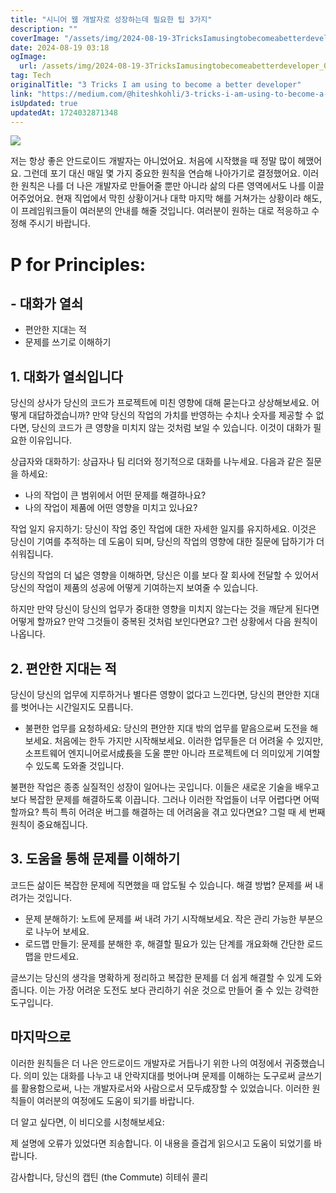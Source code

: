 ```yaml
---
title: "시니어 웹 개발자로 성장하는데 필요한 팁 3가지"
description: ""
coverImage: "/assets/img/2024-08-19-3TricksIamusingtobecomeabetterdeveloper_0.png"
date: 2024-08-19 03:18
ogImage: 
  url: /assets/img/2024-08-19-3TricksIamusingtobecomeabetterdeveloper_0.png
tag: Tech
originalTitle: "3 Tricks I am using to become a better developer"
link: "https://medium.com/@hiteshkohli/3-tricks-i-am-using-to-become-a-better-developer-bb0222a87aab"
isUpdated: true
updatedAt: 1724032871348
---
```



<img src="/assets/img/2024-08-19-3TricksIamusingtobecomeabetterdeveloper_0.png" />

저는 항상 좋은 안드로이드 개발자는 아니었어요. 처음에 시작했을 때 정말 많이 헤맸어요. 그런데 포기 대신 매일 몇 가지 중요한 원칙을 연습해 나아가기로 결정했어요. 이러한 원칙은 나를 더 나은 개발자로 만들어줄 뿐만 아니라 삶의 다른 영역에서도 나를 이끌어주었어요. 현재 직업에서 막힌 상황이거나 대학 마지막 해를 거쳐가는 상황이라 해도, 이 프레임워크들이 여러분의 안내를 해줄 것입니다. 여러분이 원하는 대로 적응하고 수정해 주시기 바랍니다.

# P for Principles:

## - 대화가 열쇠
- 편안한 지대는 적
- 문제를 쓰기로 이해하기

<div class="content-ad"></div>

## 1. 대화가 열쇠입니다

당신의 상사가 당신의 코드가 프로젝트에 미친 영향에 대해 묻는다고 상상해보세요. 어떻게 대답하겠습니까? 만약 당신의 작업의 가치를 반영하는 수치나 숫자를 제공할 수 없다면, 당신의 코드가 큰 영향을 미치지 않는 것처럼 보일 수 있습니다. 이것이 대화가 필요한 이유입니다.

상급자와 대화하기: 상급자나 팀 리더와 정기적으로 대화를 나누세요. 다음과 같은 질문을 하세요:
- 나의 작업이 큰 범위에서 어떤 문제를 해결하나요?
- 나의 작업이 제품에 어떤 영향을 미치고 있나요?

작업 일지 유지하기: 당신이 작업 중인 작업에 대한 자세한 일지를 유지하세요. 이것은 당신이 기여를 추적하는 데 도움이 되며, 당신의 작업의 영향에 대한 질문에 답하기가 더 쉬워집니다.

당신의 작업의 더 넓은 영향을 이해하면, 당신은 이를 보다 잘 회사에 전달할 수 있어서 당신의 작업이 제품의 성공에 어떻게 기여하는지 보여줄 수 있습니다.

<div class="content-ad"></div>

하지만 만약 당신이 당신의 업무가 중대한 영향을 미치지 않는다는 것을 깨닫게 된다면 어떻게 할까요? 만약 그것들이 중복된 것처럼 보인다면요? 그런 상황에서 다음 원칙이 나옵니다.

## 2. 편안한 지대는 적

당신이 당신의 업무에 지루하거나 별다른 영향이 없다고 느낀다면, 당신의 편안한 지대를 벗어나는 시간일지도 모릅니다.

- 불편한 업무를 요청하세요: 당신의 편안한 지대 밖의 업무를 맡음으로써 도전을 해보세요. 처음에는 한두 가지만 시작해보세요. 이러한 업무들은 더 어려울 수 있지만, 소프트웨어 엔지니어로서成長을 도울 뿐만 아니라 프로젝트에 더 의미있게 기여할 수 있도록 도와줄 것입니다.

<div class="content-ad"></div>

불편한 작업은 종종 실질적인 성장이 일어나는 곳입니다. 이들은 새로운 기술을 배우고 보다 복잡한 문제를 해결하도록 이끕니다. 그러나 이러한 작업들이 너무 어렵다면 어떡할까요? 특히 특히 어려운 버그를 해결하는 데 어려움을 겪고 있다면요? 그럴 때 세 번째 원칙이 중요해집니다.

## 3. 도움을 통해 문제를 이해하기

코드든 삶이든 복잡한 문제에 직면했을 때 압도될 수 있습니다. 해결 방법? 문제를 써 내려가는 것입니다.

- 문제 분해하기: 노트에 문제를 써 내려 가기 시작해보세요. 작은 관리 가능한 부분으로 나누어 보세요.
- 로드맵 만들기: 문제를 분해한 후, 해결할 필요가 있는 단계를 개요화해 간단한 로드맵을 만드세요.

<div class="content-ad"></div>

글쓰기는 당신의 생각을 명확하게 정리하고 복잡한 문제를 더 쉽게 해결할 수 있게 도와줍니다. 이는 가장 어려운 도전도 보다 관리하기 쉬운 것으로 만들어 줄 수 있는 강력한 도구입니다.

## 마지막으로

이러한 원칙들은 더 나은 안드로이드 개발자로 거듭나기 위한 나의 여정에서 귀중했습니다. 의미 있는 대화를 나누고 내 안락지대를 벗어나며 문제를 이해하는 도구로써 글쓰기를 활용함으로써, 나는 개발자로서와 사람으로서 모두成장할 수 있었습니다. 이러한 원칙들이 여러분의 여정에도 도움이 되기를 바랍니다.

더 알고 싶다면, 이 비디오를 시청해보세요:

<div class="content-ad"></div>

제 설명에 오류가 있었다면 죄송합니다. 이 내용을 즐겁게 읽으시고 도움이 되었기를 바랍니다.

감사합니다,
당신의 캡틴 (the Commute)
히테쉬 콜리